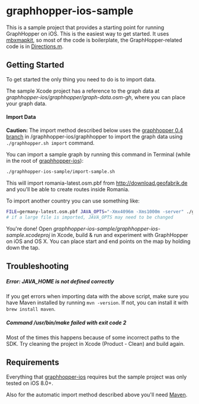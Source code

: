 graphhopper-ios-sample
======================

This is a sample project that provides a starting point for running GraphHopper on iOS.
This is the easiest way to get started. It uses [mbxmapkit](https://github.com/mapbox/mbxmapkit),
so most of the code is boilerplate, the GraphHopper-related code is in
[Directions.m](graphhopper-ios-sample/Directions.m).

## Getting Started

To get started the only thing you need to do is to import data.

The sample Xcode project has a reference to the graph data at
*graphhopper-ios/graphhopper/graph-data.osm-gh*, where you can place your graph data.

#### Import Data

**Caution:** The import method described below uses the [graphhopper 0.4 branch](https://github.com/graphhopper/graphhopper/tree/0.4)
in /graphhopper-ios/graphhopper to import the graph data using `./graphhopper.sh import` command.

You can import a sample graph by running this command in Terminal
(while in the root of [graphhopper-ios](https://github.com/graphhopper/graphhopper-ios)):

```sh
./graphhopper-ios-sample/import-sample.sh
```

This will import romania-latest.osm.pbf from http://download.geofabrik.de
and you'll be able to create routes inside Romania.

To import another country you can use something like:

```sh
FILE=germany-latest.osm.pbf JAVA_OPTS="-Xmx4096m -Xms1000m -server" ./graphhopper-ios-sample/import-sample.sh
# if a large file is imported, JAVA_OPTS may need to be changed
```

You're done! Open *graphhopper-ios-sample/graphhopper-ios-sample.xcodeproj* in Xcode, build & run
and experiment with GraphHopper on iOS and OS X. You can place start and end points on the map by holding down the tap.

## Troubleshooting

##### Error: JAVA_HOME is not defined correctly

If you get errors when importing data with the above script,
make sure you have Maven installed by running `mvn -version`.
If not, you can install it with `brew install maven`.

##### Command /usr/bin/make failed with exit code 2

Most of the times this happens because of some incorrect paths to the SDK.
Try cleaning the project in Xcode (Product - Clean) and build again.

## Requirements

Everything that [graphhopper-ios](https://github.com/graphhopper/graphhopper-ios)
requires but the sample project was only tested on iOS 8.0+.

Also for the automatic import method described above you'll need [Maven](http://maven.apache.org).
